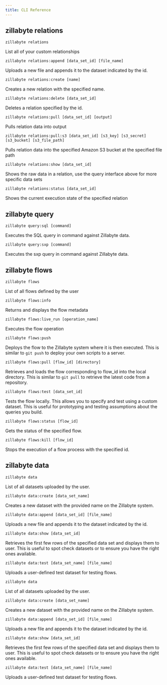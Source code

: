 ```yaml
---
title: CLI Reference
---
```


## zillabyte relations



  ```zillabyte relations```

  List all of your custom relationships


  ```zillabyte relations:append [data_set_id] [file_name]```

  Uploads a new file and appends it to the dataset indicated by the id.


  ```zillabyte relations:create [name]```

  Creates a new relation with the specified name.


  ```zillabyte relations:delete [data_set_id]```

  Deletes a relation specified by the id.


  ```zillabyte relations:pull [data_set_id] [output]```

  Pulls relation data into output


  ```zillabyte relations:pull:s3 [data_set_id] [s3_key] [s3_secret] [s3_bucket] [s3_file_path]```

  Pulls relation data into the specified Amazon S3 bucket at the specified file path


  ```zillabyte relations:show [data_set_id]```

  Shows the raw data in a relation, use the query interface above for more specific data sets


  ```zillabyte relations:status [data_set_id]```

  Shows the current execution state of the specified relation


## zillabyte query

  ```zillabyte query:sql [command]```

  Executes the SQL query in command against Zillabyte data.


  ```zillabyte query:sxp [command]```

  Executes the sxp query in command against Zillabyte data.



## zillabyte flows

  ```zillabyte flows```

  List of all flows defined by the user


  ```zillabyte flows:info```

  Returns and displays the flow metadata


  ```zillabyte flows:live_run [operation_name]```

  Executes the flow operation


  ```zillabyte flows:push```

  Deploys the flow to the Zillabyte system where it is then executed. This is similar to `git push` to deploy your own scripts to a server.


  ```zillabyte flows:pull [flow_id] [directory]```

  Retrieves and loads the flow corresponding to flow_id into the local directory. This is similar to `git pull` to retrieve the latest code from a repository.


  ```zillabyte flows:test [data_set_id]```

  Tests the flow locally. This allows you to specify and test using a custom dataset. This is useful for prototyping and testing assumptions about the queries you build.


  ```zillabyte flows:status [flow_id]```

  Gets the status of the specified flow.


  ```zillabyte flows:kill [flow_id]```

  Stops the execution of a flow process with the specified id.

## zillabyte data



  ```zillabyte data```

  List of all datasets uploaded by the user.


  ```zillabyte data:create [data_set_name]```

  Creates a new dataset with the provided name on the Zillabyte system.


  ```zillabyte data:append [data_set_id] [file_name]```

  Uploads a new file and appends it to the dataset indicated by the id.


  ```zillabyte data:show [data_set_id]```

  Retrieves the first few rows of the specified data set and displays them to user. This is useful to spot check datasets or to ensure you have the right ones available.


  ```zillabyte data:test [data_set_name] [file_name]```

  Uploads a user-defined test dataset for testing flows.




  ```zillabyte data```

  List of all datasets uploaded by the user.


  ```zillabyte data:create [data_set_name]```

  Creates a new dataset with the provided name on the Zillabyte system.


  ```zillabyte data:append [data_set_id] [file_name]```

  Uploads a new file and appends it to the dataset indicated by the id.


  ```zillabyte data:show [data_set_id]```

  Retrieves the first few rows of the specified data set and displays them to user. This is useful to spot check datasets or to ensure you have the right ones available.


  ```zillabyte data:test [data_set_name] [file_name]```

  Uploads a user-defined test dataset for testing flows.




[HTML5 Boilerplate]: http://html5boilerplate.com/
[SMACSS]: http://smacss.com/
